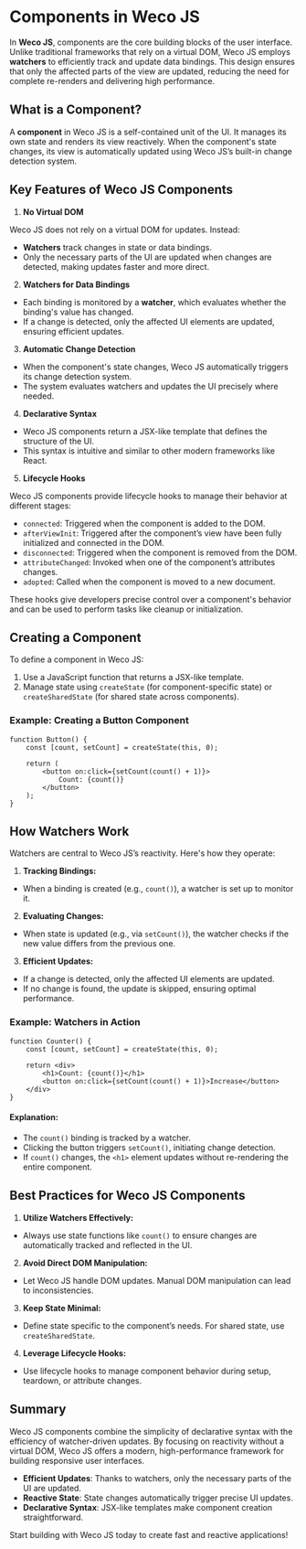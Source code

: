 # Components in Weco JS

In **Weco JS**, components are the core building blocks of the user interface.
Unlike traditional frameworks that rely on a virtual DOM, Weco JS employs **watchers** to efficiently track and update data bindings.
This design ensures that only the affected parts of the view are updated, reducing the need for complete re-renders and delivering high performance.

## What is a Component?

A **component** in Weco JS is a self-contained unit of the UI.
It manages its own state and renders its view reactively.
When the component's state changes, its view is automatically updated using Weco JS’s built-in change detection system.

## Key Features of Weco JS Components

1. **No Virtual DOM**

Weco JS does not rely on a virtual DOM for updates. Instead:
* **Watchers** track changes in state or data bindings.
* Only the necessary parts of the UI are updated when changes are detected, making updates faster and more direct.

2. **Watchers for Data Bindings**
* Each binding is monitored by a **watcher**, which evaluates whether the binding's value has changed.
* If a change is detected, only the affected UI elements are updated, ensuring efficient updates.

3. **Automatic Change Detection**
* When the component's state changes, Weco JS automatically triggers its change detection system.
* The system evaluates watchers and updates the UI precisely where needed.

4. **Declarative Syntax**
* Weco JS components return a JSX-like template that defines the structure of the UI.
* This syntax is intuitive and similar to other modern frameworks like React.

5. **Lifecycle Hooks**

Weco JS components provide lifecycle hooks to manage their behavior at different stages:
* `connected`: Triggered when the component is added to the DOM.
* `afterViewInit`: Triggered after the component’s view have been fully initialized and connected in the DOM.
* `disconnected`: Triggered when the component is removed from the DOM.
* `attributeChanged`: Invoked when one of the component’s attributes changes.
* `adopted`: Called when the component is moved to a new document.

These hooks give developers precise control over a component's behavior and can be used to perform tasks like cleanup or initialization.

## Creating a Component

To define a component in Weco JS:

1. Use a JavaScript function that returns a JSX-like template.
2. Manage state using `createState` (for component-specific state) or `createSharedState` (for shared state across components).

### Example: Creating a Button Component

```tsx
function Button() {
    const [count, setCount] = createState(this, 0);

    return (
        <button on:click={setCount(count() + 1)}>
            Count: {count()}
        </button>
    );
}
```

## How Watchers Work

Watchers are central to Weco JS’s reactivity. Here's how they operate:

1. **Tracking Bindings:**
* When a binding is created (e.g., `count()`), a watcher is set up to monitor it.
2. **Evaluating Changes:**
* When state is updated (e.g., via `setCount()`), the watcher checks if the new value differs from the previous one.
3. **Efficient Updates:**
* If a change is detected, only the affected UI elements are updated.
* If no change is found, the update is skipped, ensuring optimal performance.

### Example: Watchers in Action

```tsx
function Counter() {
    const [count, setCount] = createState(this, 0);

    return <div>
        <h1>Count: {count()}</h1>
        <button on:click={setCount(count() + 1)}>Increase</button>
    </div>
}
```

#### Explanation:

* The `count()` binding is tracked by a watcher.
* Clicking the button triggers `setCount()`, initiating change detection.
* If `count()` changes, the `<h1>` element updates without re-rendering the entire component.

## Best Practices for Weco JS Components

1. **Utilize Watchers Effectively:**
* Always use state functions like `count()` to ensure changes are automatically tracked and reflected in the UI.
2. **Avoid Direct DOM Manipulation:**
* Let Weco JS handle DOM updates. Manual DOM manipulation can lead to inconsistencies.
3. **Keep State Minimal:**
* Define state specific to the component’s needs. For shared state, use `createSharedState`.
4. **Leverage Lifecycle Hooks:**
* Use lifecycle hooks to manage component behavior during setup, teardown, or attribute changes.

## Summary

Weco JS components combine the simplicity of declarative syntax with the efficiency of watcher-driven updates. By focusing on reactivity without a virtual DOM, Weco JS offers a modern, high-performance framework for building responsive user interfaces.
* **Efficient Updates**: Thanks to watchers, only the necessary parts of the UI are updated.
* **Reactive State**: State changes automatically trigger precise UI updates.
* **Declarative Syntax**: JSX-like templates make component creation straightforward.

Start building with Weco JS today to create fast and reactive applications!

